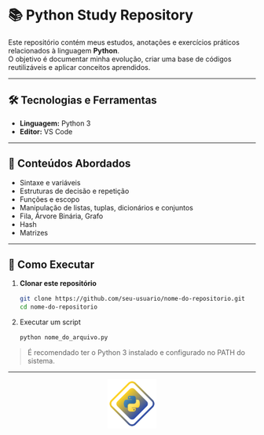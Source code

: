 # 📚 Python Study Repository

Este repositório contém meus estudos, anotações e exercícios práticos relacionados à linguagem **Python**.  
O objetivo é documentar minha evolução, criar uma base de códigos reutilizáveis e aplicar conceitos aprendidos.

---

## 🛠️ Tecnologias e Ferramentas
- **Linguagem:** Python 3
- **Editor:** VS Code

---

## 📖 Conteúdos Abordados
- Sintaxe e variáveis
- Estruturas de decisão e repetição
- Funções e escopo
- Manipulação de listas, tuplas, dicionários e conjuntos
- Fila, Árvore Binária, Grafo
- Hash
- Matrizes

---

## 🚀 Como Executar
1. **Clonar este repositório**
   ```bash
   git clone https://github.com/seu-usuario/nome-do-repositorio.git
   cd nome-do-repositorio

2. Executar um script
   ```bash
   python nome_do_arquivo.py
   ```
  > É recomendado ter o Python 3 instalado e configurado no PATH do sistema.

---

<div align="center">
   <img src="assets/icons/Python.svg" width="100px">
</div>
